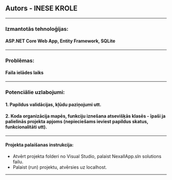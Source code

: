 ﻿## Autors - INESE KROLE
---
### Izmantotās tehnoloģijas:
#### ASP.NET Core Web App, Entity Framework, SQLite
---
### Problēmas:
#### Faila ielādes laiks
---
### Potenciālie uzlabojumi:
#### 1. Papildus validācijas, kļūdu paziņojumi utt.
#### 2. Koda organizācija mapēs, funkciju iznešana atsevišķās klasēs - īpaši ja palielinās projekta apjoms (nepieciešams ieviest papildus skatus, funkcionalitāti utt).
---
#### Projekta palaišanas instrukcija:
* Atvērt projekta folderi no Visual Studio, palaist NexallApp.sln solutions failu.
* Palaist (run) projektu, atvērsies uz localhost.
---

